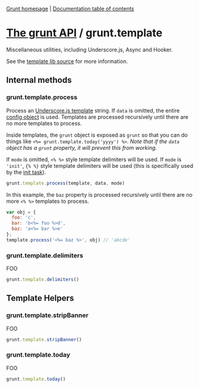 [Grunt homepage](https://github.com/cowboy/grunt) | [Documentation table of contents](toc.md)

# [The grunt API](api.md) / grunt.template

Miscellaneous utilities, including Underscore.js, Async and Hooker.

See the [template lib source](../lib/grunt/template.js) for more information.

## Internal methods

### grunt.template.process
Process an [Underscore.js template](http://underscorejs.org/#template) string. If `data` is omitted, the entire [config object](api_config.md) is used. Templates are processed recursively until there are no more templates to process.

Inside templates, the `grunt` object is exposed as `grunt` so that you can do things like `<%= grunt.template.today('yyyy') %>`. _Note that if the `data` object has a `grunt` property, it will prevent this from working._

If `mode` is omitted, `<% %>` style template delimiters will be used. If `mode` is `'init'`, `{% %}` style template delimiters will be used (this is specifically used by the [init task](task_init.md)).

```javascript
grunt.template.process(template, data, mode)
```

In this example, the `baz` property is processed recursively until there are no more `<% %>` templates to process.

```javascript
var obj = {
  foo: 'c',
  bar: 'b<%= foo %>d',
  baz: 'a<%= bar %>e'
};
template.process('<%= baz %>', obj) // 'abcde'
```

### grunt.template.delimiters
FOO

```javascript
grunt.template.delimiters()
```

## Template Helpers

### grunt.template.stripBanner
FOO

```javascript
grunt.template.stripBanner()
```

### grunt.template.today
FOO

```javascript
grunt.template.today()
```
